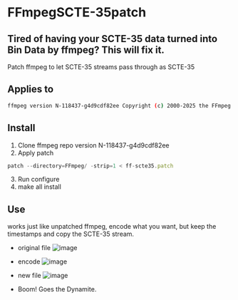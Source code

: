 # FFmpegSCTE-35patch
## Tired of having your SCTE-35 data turned into Bin Data by ffmpeg? This will fix it. 
Patch ffmpeg to let  SCTE-35 streams pass through as SCTE-35
## Applies to 
```sh
ffmpeg version N-118437-g4d9cdf82ee Copyright (c) 2000-2025 the FFmpeg developers
```

## Install 
1. Clone ffmpeg repo version N-118437-g4d9cdf82ee
2. Apply patch
```js
patch --directory=FFmpeg/ -strip=1 < ff-scte35.patch
```
3. Run configure
4. make all install

## Use
works just like unpatched ffmpeg, encode what you want, but keep the timestamps and copy the SCTE-35 stream.
* original file
![image](https://github.com/user-attachments/assets/b8816336-37a8-439e-87a1-d904f2815d7c)

* encode
![image](https://github.com/user-attachments/assets/6ad9657f-06fe-4359-a1e7-d236fffaa8ad)


* new file
![image](https://github.com/user-attachments/assets/8d7f317c-5e98-4e19-94eb-ad1bcf0461e1)

* Boom! Goes the Dynamite.
